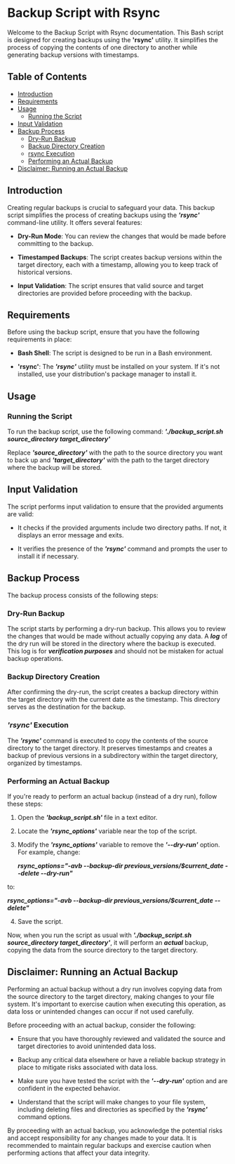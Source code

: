 # Backup Script with Rsync

Welcome to the Backup Script with Rsync documentation. This Bash script is designed for creating backups using the **'rsync'** utility. It simplifies the process of copying the contents of one directory to another while generating backup versions with timestamps.

## Table of Contents

- [Introduction](#introduction)
- [Requirements](#requirements)
- [Usage](#usage)
  - [Running the Script](#running-the-script)
- [Input Validation](#input-validation)
- [Backup Process](#backup-process)
  - [Dry-Run Backup](#dry-run-backup)
  - [Backup Directory Creation](#backup-directory-creation)
  - [rsync Execution](#rsync-execution)
  - [Performing an Actual Backup](#performing-an-actual-backup)
- [Disclaimer: Running an Actual Backup](#disclaimer-running-an-actual-backup)

## Introduction

Creating regular backups is crucial to safeguard your data. This backup script simplifies the process of creating backups using the **_'rsync'_** command-line utility. It offers several features:

- **Dry-Run Mode**: You can review the changes that would be made before committing to the backup.

- **Timestamped Backups**: The script creates backup versions within the target directory, each with a timestamp, allowing you to keep track of historical versions.

- **Input Validation**: The script ensures that valid source and target directories are provided before proceeding with the backup.

## Requirements

Before using the backup script, ensure that you have the following requirements in place:

- **Bash Shell**: The script is designed to be run in a Bash environment.

- **'rsync'**: The **_'rsync'_** utility must be installed on your system. If it's not installed, use your distribution's package manager to install it.

## Usage

### Running the Script

To run the backup script, use the following command:
**_'./backup_script.sh source_directory target_directory'_**

Replace **_'source_directory'_** with the path to the source directory you want to back up and **_'target_directory'_** with the path to the target directory where the backup will be stored.

## Input Validation

The script performs input validation to ensure that the provided arguments are valid:

- It checks if the provided arguments include two directory paths. If not, it displays an error message and exits.

- It verifies the presence of the **_'rsync'_** command and prompts the user to install it if necessary.

## Backup Process

The backup process consists of the following steps:

### Dry-Run Backup

The script starts by performing a dry-run backup. This allows you to review the changes that would be made without actually copying any data. A **_log_** of the dry run will be stored in the directory where the backup is executed. This log is for **_verification purposes_** and should not be mistaken for actual backup operations.

### Backup Directory Creation

After confirming the dry-run, the script creates a backup directory within the target directory with the current date as the timestamp. This directory serves as the destination for the backup.

### **_'rsync'_** Execution

The **_'rsync'_** command is executed to copy the contents of the source directory to the target directory. It preserves timestamps and creates a backup of previous versions in a subdirectory within the target directory, organized by timestamps.

### Performing an Actual Backup

If you're ready to perform an actual backup (instead of a dry run), follow these steps:

1. Open the **_'backup_script.sh'_** file in a text editor.

2. Locate the **_'rsync_options'_** variable near the top of the script.

3. Modify the **_'rsync_options'_** variable to remove the **_'--dry-run'_** option. For example, change:

   **_rsync_options="-avb --backup-dir previous_versions/$current_date --delete --dry-run"_**

to:

**_rsync_options="-avb --backup-dir previous_versions/$current_date --delete"_**

4. Save the script.

Now, when you run the script as usual with **_'./backup_script.sh source_directory target_directory'_**, it will perform an **_actual_** backup, copying the data from the source directory to the target directory.

## Disclaimer: Running an Actual Backup

Performing an actual backup without a dry run involves copying data from the source directory to the target directory, making changes to your file system. It's important to exercise caution when executing this operation, as data loss or unintended changes can occur if not used carefully.

Before proceeding with an actual backup, consider the following:

- Ensure that you have thoroughly reviewed and validated the source and target directories to avoid unintended data loss.

- Backup any critical data elsewhere or have a reliable backup strategy in place to mitigate risks associated with data loss.

- Make sure you have tested the script with the **_'--dry-run'_** option and are confident in the expected behavior.

- Understand that the script will make changes to your file system, including deleting files and directories as specified by the **_'rsync'_** command options.

By proceeding with an actual backup, you acknowledge the potential risks and accept responsibility for any changes made to your data. It is recommended to maintain regular backups and exercise caution when performing actions that affect your data integrity.
